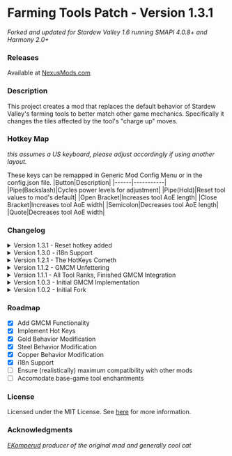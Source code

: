 # Farming Tools Patch - Version 1.3.1
_Forked and updated for Stardew Valley 1.6 running SMAPI 4.0.8+ and Harmony 2.0+_

### Releases 
Available at [NexusMods.com][ModPage]

### Description
This project creates a mod that replaces the default behavior of Stardew Valley's farming tools to better match other game mechanics. Specifically it changes the tiles affected by the tool's "charge up" moves.

### Hotkey Map
_this assumes a US keyboard, please adjust accordingly if using another layout._

These keys can be remapped in Generic Mod Config Menu or in the config.json file.
|Button|Description|
|------|-----------|
|Pipe(Backslash)|Cycles power levels for adjustment|
|Pipe(Hold)|Reset tool values to mod's default|
|Open Bracket|Increases tool AoE length|
|Close Bracket|Increases tool AoE width|
|Semicolon|Decreases tool AoE length|
|Quote|Decreases tool AoE width|

### Changelog
<details>
  <summary>Version 1.3.1 - Reset hotkey added</summary>

  - Added reset to default functionality: hold down the Cycle Charge Level keybind
  - Customize how much time needed to hold the button in the GMCM menu
  - Added relevant i18n fields
  - Refactored global reach/radius values and updated GMCM fields to reflect this
</details>
<details>
  <summary>Version 1.3.0 - i18n Support</summary>

  - Refactored all game-visible strings from hardcoded to i18n compatible references
</details>
<details>
  <summary>Version 1.2.1 - The HotKeys Cometh</summary>

  - Implemented SMAPI button detection to allow Hot Key functionality
  - Refactored GMCM API calls from ModEntry to separate class
  - Added additional config variables and GMCM methods to handle hot keys
  - Added new methods to handle button press logic
  - Fixed logic errors in button press methods to properly constrain tool area of effect
  - Ternary operators... everywhere...
</details>
<details>
  <summary>Version 1.1.2 - GMCM Unfettering</summary>

  - Removed Title Screen restriction for GMCM: Edit tool behavior during gameplay
</details>
<details>
  <summary>Version 1.1.1 - All Tool Ranks, Finished GMCM Integration</summary>

  - Added control of all upgraded tool qualities
  - Added GMCM fields to affect the above-mentioned feature
  - Refactored Harmony class/method for more reasonable efficiency with expanded functionality
</details>
<details>
  <summary>Version 1.0.3 - Initial GMCM Implementation</summary>

  - Added beginning of Generic Mod Config Menu functionality
</details>
<details>
  <summary>Version 1.0.2 - Initial Fork</summary>
  
  - Update to StardewModConfig 4.1.1 and Harmony 2.3.3
  - Update namespace to reflect new project
</details>

### Roadmap
- [x] Add GMCM Functionality
- [x] Implement Hot Keys
- [x] Gold Behavior Modification
- [x] Steel Behavior Modification
- [x] Copper Behavior Modification
- [x] i18n Support
- [ ] Ensure (realistically) maximum compatibility with other mods
- [ ] Accomodate base-game tool enchantments

### License
Licensed under the MIT License. See [here][License] for more information.

### Acknowledgments
_[EKomperud] producer of the original mad and generally cool cat_

[ModPage]: <https://www.nexusmods.com/stardewvalley/mods/24066/>
[License]: <https://github.com/Torsang/FarmingToolsPatch/blob/main/LICENSE>
[EKomperud]: <https://github.com/EKomperud/StardewMods/tree/master/IridiumToolsPatch>

